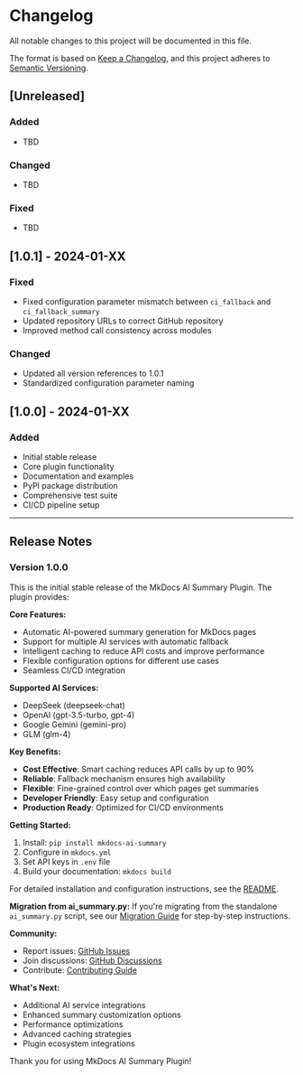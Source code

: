 # Changelog

All notable changes to this project will be documented in this file.

The format is based on [Keep a Changelog](https://keepachangelog.com/en/1.0.0/),
and this project adheres to [Semantic Versioning](https://semver.org/spec/v2.0.0.html).

## [Unreleased]

### Added
- TBD

### Changed
- TBD

### Fixed
- TBD

## [1.0.1] - 2024-01-XX

### Fixed
- Fixed configuration parameter mismatch between `ci_fallback` and `ci_fallback_summary`
- Updated repository URLs to correct GitHub repository
- Improved method call consistency across modules

### Changed
- Updated all version references to 1.0.1
- Standardized configuration parameter naming

## [1.0.0] - 2024-01-XX

### Added
- Initial stable release
- Core plugin functionality
- Documentation and examples
- PyPI package distribution
- Comprehensive test suite
- CI/CD pipeline setup

---

## Release Notes

### Version 1.0.0

This is the initial stable release of the MkDocs AI Summary Plugin. The plugin provides:

**Core Features:**
- Automatic AI-powered summary generation for MkDocs pages
- Support for multiple AI services with automatic fallback
- Intelligent caching to reduce API costs and improve performance
- Flexible configuration options for different use cases
- Seamless CI/CD integration

**Supported AI Services:**
- DeepSeek (deepseek-chat)
- OpenAI (gpt-3.5-turbo, gpt-4)
- Google Gemini (gemini-pro)
- GLM (glm-4)

**Key Benefits:**
- **Cost Effective**: Smart caching reduces API calls by up to 90%
- **Reliable**: Fallback mechanism ensures high availability
- **Flexible**: Fine-grained control over which pages get summaries
- **Developer Friendly**: Easy setup and configuration
- **Production Ready**: Optimized for CI/CD environments

**Getting Started:**
1. Install: `pip install mkdocs-ai-summary`
2. Configure in `mkdocs.yml`
3. Set API keys in `.env` file
4. Build your documentation: `mkdocs build`

For detailed installation and configuration instructions, see the [README](README.md).

**Migration from ai_summary.py:**
If you're migrating from the standalone `ai_summary.py` script, see our [Migration Guide](docs/migration.md) for step-by-step instructions.

**Community:**
- Report issues: [GitHub Issues](https://github.com/mkdocs-ai-summary/mkdocs-ai-summary/issues)
- Join discussions: [GitHub Discussions](https://github.com/mkdocs-ai-summary/mkdocs-ai-summary/discussions)
- Contribute: [Contributing Guide](CONTRIBUTING.md)

**What's Next:**
- Additional AI service integrations
- Enhanced summary customization options
- Performance optimizations
- Advanced caching strategies
- Plugin ecosystem integrations

Thank you for using MkDocs AI Summary Plugin!